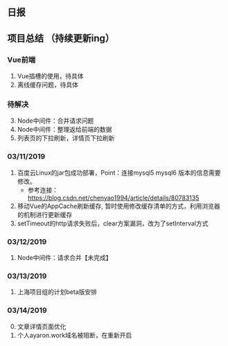 ## 日报

## 项目总结 （持续更新ing）
### Vue前端
1. Vue插槽的使用，待具体
2. 离线缓存问题，待具体

### 待解决
3. Node中间件：合并请求问题
4. Node中间件：整理返给前端的数据
5. 列表页的下拉刷新，详情页下拉刷新

### 03/11/2019
1. 百度云Linux的jar包成功部署，Point：连接mysql5 mysql6 版本的信息需要修改。
    - 参考连接：https://blog.csdn.net/chenyao1994/article/details/80783135
2. 移动Vue的AppCache刷新缓存, 暂时使用修改缓存清单的方式，利用浏览器的机制进行更新缓存
3. setTimeout的http请求失败后，clear方案漏洞，改为了setInterval方式

### 03/12/2019
1. Node中间件：请求合并【未完成】

### 03/13/2019
1. 上海项目组的计划beta版安排 

### 03/14/2019
0. 文章详情页面优化
1. 个人ayaron.work域名被阻断，在重新开启
